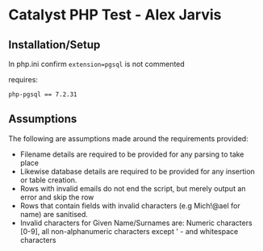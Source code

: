 # Catalyst PHP Test - Alex Jarvis
## Installation/Setup

In php.ini confirm ``extension=pgsql`` is not commented

requires:
```
php-pgsql == 7.2.31
```
## Assumptions
The following are assumptions made around the requirements provided:
- Filename details are required to be provided for any parsing to take place
- Likewise database details are required to be provided for any insertion or table creation.
- Rows with invalid emails do not end the script, but merely output an error and skip the row
- Rows that contain fields with invalid characters (e.g Mich!@ael for name) are sanitised.
- Invalid characters for Given Name/Surnames are: Numeric characters [0-9], all non-alphanumeric characters except ' - and whitespace characters
